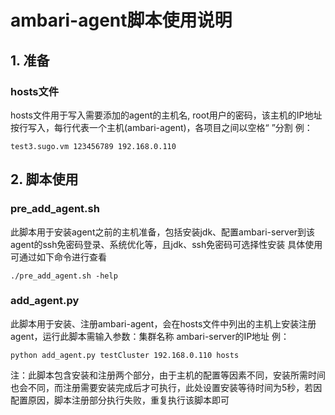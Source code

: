 # ambari-agent脚本使用说明 #

## 1. 准备 ##
### hosts文件
hosts文件用于写入需要添加的agent的主机名, root用户的密码，该主机的IP地址
按行写入，每行代表一个主机(ambari-agent)，各项目之间以空格“ ”分割
例：
```
test3.sugo.vm 123456789 192.168.0.110
```

## 2. 脚本使用 ##
### pre_add_agent.sh
此脚本用于安装agent之前的主机准备，包括安装jdk、配置ambari-server到该agent的ssh免密码登录、系统优化等，且jdk、ssh免密码可选择性安装
具体使用可通过如下命令进行查看
```
./pre_add_agent.sh -help
```

### add_agent.py
此脚本用于安装、注册ambari-agent，会在hosts文件中列出的主机上安装注册agent，运行此脚本需输入参数：集群名称 ambari-server的IP地址
例：
```
python add_agent.py testCluster 192.168.0.110 hosts
```
注：此脚本包含安装和注册两个部分，由于主机的配置等因素不同，安装所需时间也会不同，而注册需要安装完成后才可执行，此处设置安装等待时间为5秒，若因配置原因，脚本注册部分执行失败，重复执行该脚本即可